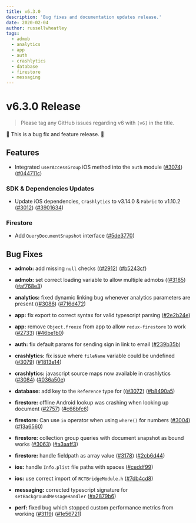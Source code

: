 ```yaml
---
title: v6.3.0
description: 'Bug fixes and documentation updates release.'
date: 2020-02-04
author: russellwheatley
tags:
  - admob
  - analytics
  - app
  - auth
  - crashlytics
  - database
  - firestore
  - messaging
---
```


# v6.3.0 Release

> Please tag any GitHub issues regarding v6 with `[v6]` in the title.

🐞 This is a bug fix and feature release. 🐞

## Features

- Integrated `userAccessGroup` iOS method into the `auth` module ([#3074](https://github.com/invertase/react-native-firebase/issues/3074)) ([#044711c](https://github.com/invertase/react-native-firebase/commit/044711cf7d70d65c1ecda039f047d2a6bf304770))

### SDK & Dependencies Updates

- Update iOS dependencies, `Crashlytics` to v3.14.0 & `Fabric` to v1.10.2 ([#3012](https://github.com/invertase/react-native-firebase/issues/3012)) ([#3901634](https://github.com/invertase/react-native-firebase/commit/39016346e419175119e863b2e2bff10166ddf40c))

### Firestore

- Add `QueryDocumentSnapshot` interface ([#5de3770](https://github.com/invertase/react-native-firebase/commit/5de37708daead91b849674b12fa5da761cbaf649))

## Bug Fixes

- **admob:** add missing `null` checks (([#2912](https://github.com/invertase/react-native-firebase/issues/2912)) ([#b5243cf](https://github.com/invertase/react-native-firebase/commit/b5243cf25a130d10160635c23846a20435995cad))

- **admob:** set correct loading variable to allow multiple admobs (([#3185](https://github.com/invertase/react-native-firebase/issues/3185)) ([#af768e3](https://github.com/invertase/react-native-firebase/commit/af768e3eb57975bec8b4c0f0f50dd0f9e7418e27))

- **analytics:** fixed dynamic linking bug whenever analytics parameters are present (([#3086](https://github.com/invertase/react-native-firebase/issues/3086)) ([#716d472](https://github.com/invertase/react-native-firebase/commit/716d47262098c1ea3dcf56aaa8e04a4dcf0de6be))

- **app:** fix export to correct syntax for valid typescript parsing ([#2e2b24e](https://github.com/invertase/react-native-firebase/commit/2e2b24e51d43524c9ec5c7becd75b7dcbaca30be))

- **app:** remove `Object.freeze` from app to allow `redux-firestore` to work ([#2733](https://github.com/invertase/react-native-firebase/issues/2733)) ([#46be1b0](https://github.com/invertase/react-native-firebase/commit/46be1b0c996e976357f1190bede29559be94a162))

- **auth:** fix default params for sending sign in link to email ([#239b35b](https://github.com/invertase/react-native-firebase/commit/239b35b362289629fa4c46aa792f9b4200545d24))

- **crashlytics:** fix issue where `fileName` variable could be undefined ([#3079](https://github.com/invertase/react-native-firebase/issues/3079)) ([#1813e14](https://github.com/invertase/react-native-firebase/commit/1813e14d581ef8f8a50606388468a98c046ac818))

- **crashlytics:** javascript source maps now available in crashlytics ([#3084](https://github.com/invertase/react-native-firebase/issues/3084)) ([#036a50e](https://github.com/invertase/react-native-firebase/commit/036a50e7b8328ab51ee202300f91069edd2f4cf2))

- **database:** add key to the `Reference` type for (([#3072](https://github.com/invertase/react-native-firebase/issues/3072)) ([#b8490a5](https://github.com/invertase/react-native-firebase/commit/b8490a58a8844d88cd944e0b1d8d2fa3dfb3418f))

- **firestore:** offline Android lookup was crashing when looking up document ([#2757](https://github.com/invertase/react-native-firebase/issues/2757)) ([#c66bfc6](https://github.com/invertase/react-native-firebase/commit/c66bfc61db8538cc9c1b15fa8a1c46f4cdbc580b))

- **firestore:** Can use `in` operator when using `where()` for numbers ([#3004](https://github.com/invertase/react-native-firebase/issues/3004)) ([#13a6560](https://github.com/invertase/react-native-firebase/commit/13a6560a403b353c46dff0a0a8c52fb64241f4f8))

- **firestore:** collection group queries with document snapshot as bound works ([#3063](https://github.com/invertase/react-native-firebase/issues/3063)) ([#a3aaff3](https://github.com/invertase/react-native-firebase/commit/a3aaff353f173a386af77c7302c7b23e55b28f2c))

- **firestore:** handle fieldpath as array value ([#3178](https://github.com/invertase/react-native-firebase/issues/3178)) ([#2cb6d44](https://github.com/invertase/react-native-firebase/commit/2cb6d44b77051f3831ed52b2687ce254d407904d))

- **ios:** handle `Info.plist` file paths with spaces ([#ceddf99](https://github.com/invertase/react-native-firebase/commit/ceddf996739204ce2c971eb1819bf11640b1cace))

- **ios:** use correct import of `RCTBridgeModule.h` ([#7db4cd8](https://github.com/invertase/react-native-firebase/commit/7db4cd883ab71f40fd8c9886c80d7e7489acbcc2))

- **messaging:** corrected typescript signature for `setBackgroundMessageHandler` ([#a2879b6](https://github.com/invertase/react-native-firebase/commit/a2879b60fda86232737a437f3c74110d4652aacd))

- **perf:** fixed bug which stopped custom performance metrics from working ([#3119](https://github.com/invertase/react-native-firebase/issues/3119)) ([#1e56721](https://github.com/invertase/react-native-firebase/commit/1e567214e95b199c8d7a2ed2f804cffd83a89510))
